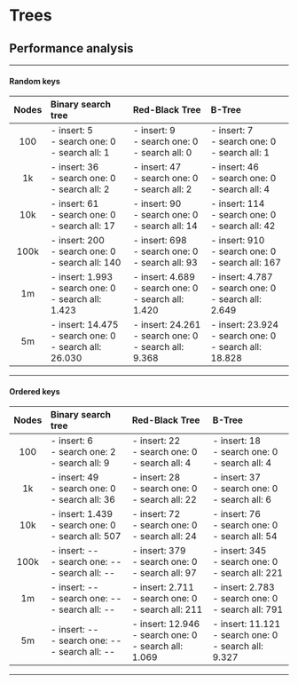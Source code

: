 # Trees
## Performance analysis
----------
#### Random keys
| Nodes | Binary search tree | Red-Black Tree | B-Tree |
|:---:|:---|:---|:---|
| 100 | - insert: 5  <br> - search one: 0 <br> - search all: 1 | - insert: 9 <br> - search one: 0 <br> - search all: 0 | - insert: 7 <br> - search one: 0 <br> - search all: 1 |
| 1k | - insert: 36 <br> - search one: 0 <br> - search all: 2 | - insert: 47 <br> - search one: 0 <br> - search all: 2 | - insert: 46 <br> - search one: 0 <br> - search all: 4 |
| 10k | - insert: 61 <br> - search one: 0 <br> - search all: 17 | - insert: 90 <br> - search one: 0 <br> - search all: 14 | - insert: 114 <br> - search one: 0 <br> - search all: 42 |
| 100k | - insert: 200 <br> - search one: 0 <br> - search all: 140 | - insert: 698 <br> - search one: 0 <br> - search all: 93 | - insert: 910 <br> - search one: 0 <br> - search all: 167 |
| 1m | - insert: 1.993 <br> - search one: 0 <br> - search all: 1.423 | - insert: 4.689 <br> - search one: 0 <br> - search all: 1.420 | - insert: 4.787 <br> - search one: 0 <br> - search all: 2.649 |
| 5m | - insert: 14.475 <br> - search one: 0 <br> - search all: 26.030 | - insert: 24.261 <br> - search one: 0 <br> - search all: 9.368 | - insert: 23.924 <br> - search one: 0 <br> - search all: 18.828 |
---------
#### Ordered keys
| Nodes | Binary search tree | Red-Black Tree | B-Tree |
|:---:|:---|:---|:---|
| 100 | - insert: 6  <br> - search one: 2 <br> - search all: 9 | - insert: 22 <br> - search one: 0 <br> - search all: 4 | - insert: 18 <br> - search one: 0 <br> - search all: 4 |
| 1k | - insert: 49 <br> - search one: 0 <br> - search all: 36 | - insert: 28 <br> - search one: 0 <br> - search all: 22 | - insert: 37 <br> - search one: 0 <br> - search all: 6 |
| 10k | - insert: 1.439 <br> - search one: 0 <br> - search all: 507 | - insert: 72 <br> - search one: 0 <br> - search all: 24 | - insert: 76 <br> - search one: 0 <br> - search all: 54 |
| 100k | - insert: -- <br> - search one: -- <br> - search all: -- | - insert: 379 <br> - search one: 0 <br> - search all: 97 | - insert: 345 <br> - search one: 0 <br> - search all: 221 |
| 1m | - insert: -- <br> - search one: -- <br> - search all: -- | - insert: 2.711 <br> - search one: 0 <br> - search all: 211 | - insert: 2.783 <br> - search one: 0 <br> - search all: 791 |
| 5m | - insert: -- <br> - search one: -- <br> - search all: -- | - insert: 12.946 <br> - search one: 0 <br> - search all: 1.069 | - insert: 11.121 <br> - search one: 0 <br> - search all: 9.327 |
---------
